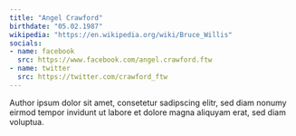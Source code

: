 ```yaml
---
title: "Angel Crawford"
birthdate: "05.02.1987"
wikipedia: "https://en.wikipedia.org/wiki/Bruce_Willis"
socials:
- name: facebook
  src: https://www.facebook.com/angel.crawford.ftw
- name: twitter
  src: https://twitter.com/crawford_ftw
---
```


Author ipsum dolor sit amet, consetetur sadipscing elitr, sed diam nonumy eirmod tempor invidunt ut labore et dolore magna aliquyam erat, sed diam voluptua.